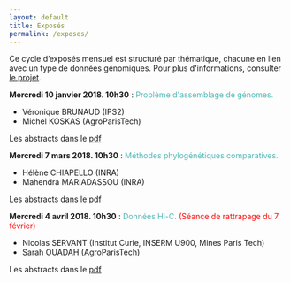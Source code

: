 ```yaml
---
layout: default
title: Exposés
permalink: /exposes/
---
```


Ce cycle d’exposés mensuel est structuré par thématique, chacune en lien avec un type de données génomiques. Pour plus d'informations, consulter [le projet](projet.md).

**Mercredi 10 janvier 2018. 10h30** : <span style="color:rgb(75, 182, 180)">Problème d'assemblage de génomes.</span>
- Véronique BRUNAUD (IPS2)
- Michel KOSKAS (AgroParisTech)

Les abstracts dans le [pdf](ABSTRACT/1_10janvier.pdf)

**Mercredi 7 mars 2018. 10h30** : <span style="color:rgb(75, 182, 180)">Méthodes phylogénétiques comparatives.</span>
- Hélène CHIAPELLO (INRA)
- Mahendra MARIADASSOU (INRA)

Les abstracts dans le [pdf](ABSTRACT/3_7mars.pdf)

**Mercredi 4 avril 2018. 10h30** : <span style="color:rgb(75, 182, 180)">Données Hi-C.</span> <span style="color:rgb(255, 0, 0)">(Séance de rattrapage du 7 février)</span>
- Nicolas SERVANT (Institut Curie, INSERM U900,  Mines Paris Tech)
- Sarah OUADAH (AgroParisTech)

Les abstracts dans le [pdf](ABSTRACT/2_4avril.pdf)

